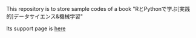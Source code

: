 This repository is to store sample codes of a book "RとPythonで学ぶ[実践的]データサイエンス&機械学習"

Its support page is [here](https://gihyo.jp/book/2019/978-4-297-10508-2/support)

